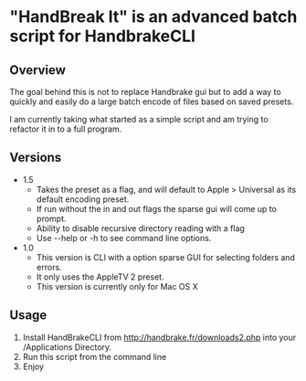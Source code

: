# "HandBreak It" is an advanced batch script for HandbrakeCLI
## Overview
The goal behind this is not to replace Handbrake gui but to add a way to quickly and easily do a large batch encode of files based on saved presets.

I am currently taking what started as a simple script and am trying to refactor it in to a full program.

## Versions
* 1.5
    * Takes the preset as a flag, and will default to Apple > Universal as its default encoding preset.
    * If run without the in and out flags the sparse gui will come up to prompt.
    * Ability to disable recursive directory reading with a flag
    * Use --help or -h to see command line options.
* 1.0
    * This version is CLI with a option sparse GUI for selecting folders and errors.
    * It only uses the AppleTV 2 preset.
    * This version is currently only for Mac OS X

## Usage
1. Install HandBrakeCLI from http://handbrake.fr/downloads2.php into your /Applications Directory.
2. Run this script from the command line
3. Enjoy